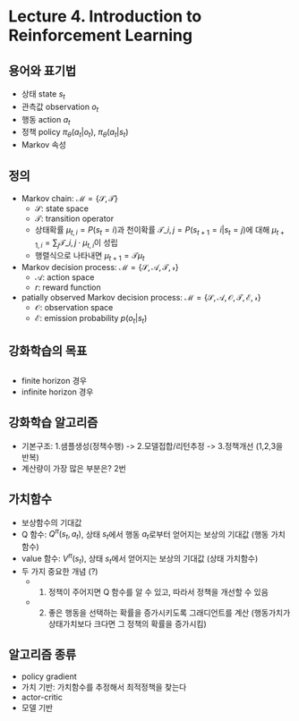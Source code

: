 # Lecture 4. Introduction to Reinforcement Learning

## 용어와 표기법
- 상태 state $s_t$
- 관측값 observation $o_t$
- 행동 action $a_t$
- 정책 policy $\pi_{\theta}(a_t|o_t)$, $\pi_{\theta}(a_t|s_t)$
- Markov 속성

## 정의
- Markov chain: $\mathcal{M=\lbrace S,T \rbrace}$
  - $\mathcal{S}$: state space
  - $\mathcal{T}$: transition operator
  - 상태확률 $\mu_{t,i}=P(s_t=i)$과 천이확률 $\mathcal{T}\_{i,j}=P(s_{t+1}=i|s_t=j)$에 대해 $\mu_{t+1,i}=\sum_j \mathcal{T}\_{i,j}\cdot \mu_{t,i}$이 성립
  - 행렬식으로 나타내면 $\mu_{t+1}=\mathcal{T}\mu_{t}$
- Markov decision process: $\mathcal{M=\lbrace S,A,T,r \rbrace}$
  - $\mathcal{A}$: action space
  - $r$: reward function
- patially observed Markov decision process: $\mathcal{M=\lbrace S,A,O,T,E,r \rbrace}$
  - $\mathcal{O}$: observation space
  - $\mathcal{E}$: emission probability $p(o_t|s_t)$

## 강화학습의 목표

## 
- finite horizon 경우
- infinite horizon 경우

## 강화학습 알고리즘
- 기본구조: 1.샘플생성(정책수행) -> 2.모델접합/리턴추정 -> 3.정책개선 (1,2,3을 반복)
- 계산량이 가장 많은 부분은? 2번

## 가치함수
- 보상함수의 기대값
- Q 함수: $Q^\pi(s_t,a_t)$, 상태 $s_t$에서 행동 $a_t$로부터 얻어지는 보상의 기대값 (행동 가치함수)
- value 함수: $V^\pi(s_t)$, 상태 $s_t$에서 얻어지는 보상의 기대값 (상태 가치함수)
- 두 가지 중요한 개념 (?)
  - 1. 정책이 주어지면 Q 함수를 알 수 있고, 따라서 정책을 개선할 수 있음
  - 2. 좋은 행동을 선택하는 확률을 증가시키도록 그래디언트를 계산 (행동가치가 상태가치보다 크다면 그 정책의 확률을 증가시킴)

## 알고리즘 종류
- policy gradient
- 가치 기반: 가치함수를 추정해서 최적정책을 찾는다
- actor-critic
- 모델 기반

